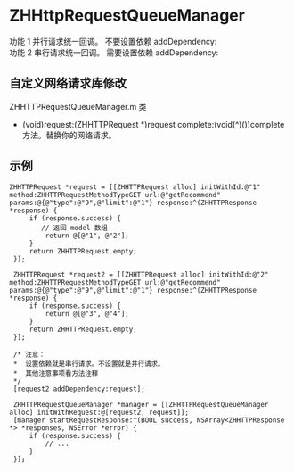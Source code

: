 # ZHHttpRequestQueueManager
功能 1 并行请求统一回调。 不要设置依赖 addDependency:   
功能 2 串行请求统一回调。 需要设置依赖 addDependency:

## 自定义网络请求库修改   
ZHHTTPRequestQueueManager.m 类    
- (void)request:(ZHHTTPRequest *)request complete:(void(^)())complete 方法。替换你的网络请求。   

## 示例
```
ZHHTTPRequest *request = [[ZHHTTPRequest alloc] initWithId:@"1" method:ZHHTTPRequestMethodTypeGET url:@"getRecommend" params:@{@"type":@"9",@"limit":@"1"} response:^(ZHHTTPResponse *response) {
     if (response.success) {
        // 返回 model 数组
         return @[@"1", @"2"];
     }
     return ZHHTTPRequest.empty;
 }];
 
 ZHHTTPRequest *request2 = [[ZHHTTPRequest alloc] initWithId:@"2" method:ZHHTTPRequestMethodTypeGET url:@"getRecommend" params:@{@"type":@"9",@"limit":@"1"} response:^(ZHHTTPResponse *response) {
     if (response.success) {
         return @[@"3", @"4"];
     }
     return ZHHTTPRequest.empty;
 }];
 
 /* 注意：
 *  设置依赖就是串行请求。不设置就是并行请求。
 *  其他注意事项看方法注释
 */ 
 [request2 addDependency:request];
 
 ZHHTTPRequestQueueManager *manager = [[ZHHTTPRequestQueueManager alloc] initWithRequest:@[request2, request]];
 [manager startRequestResponse:^(BOOL success, NSArray<ZHHTTPResponse *> *responses, NSError *error) {
     if (response.success) {
         // ...
     }
 }];
```
